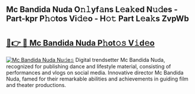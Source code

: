 ## Mc Bandida Nuda O𝚗𝚕yf𝚊ns L𝚎a𝚔ed N𝚞𝚍es - Part-kpr P𝚑𝚘tos Vi𝚍𝚎o - H𝚘𝚝 Part L𝚎a𝚔s ZvpWb

# <h2><a href="http://kf6s7wx.oniu.top/?m=Mc+Bandida+Nuda">🔗👉 🔴 Mc Bandida Nuda P𝚑ot𝚘𝚜 V𝚒d𝚎o</a></h2>

[![Mc Bandida Nuda Nu𝚍e𝚜](https://i.imgur.com/0qMVB7G.gif)](http://kf6s7wx.oniu.top/?m=Mc+Bandida+Nuda)
Digital trendsetter Mc Bandida Nuda, recognized for publishing dance and lifestyle material, consisting of performances and vlogs on social media. Innovative director Mc Bandida Nuda, famed for their remarkable abilities and achievements in guiding film and theater productions.  
